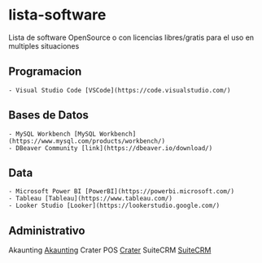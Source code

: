 # lista-software

Lista de software OpenSource o con licencias libres/gratis para el uso en multiples situaciones

## Programacion

    - Visual Studio Code [VSCode](https://code.visualstudio.com/)

## Bases de Datos

    - MySQL Workbench [MySQL Workbench](https://www.mysql.com/products/workbench/)
    - DBeaver Community [link](https://dbeaver.io/download/)

## Data

    - Microsoft Power BI [PowerBI](https://powerbi.microsoft.com/)
    - Tableau [Tableau](https://www.tableau.com/)
    - Looker Studio [Looker](https://lookerstudio.google.com/)

## Administrativo

Akaunting [Akaunting](https://akaunting.com/)
Crater POS [Crater](https://craterapp.com/)
SuiteCRM [SuiteCRM](https://suitecrm.com/)
